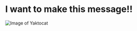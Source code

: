 # I want to make this message!!

![Image of Yaktocat](https://octodex.github.com/images/yaktocat.png)

